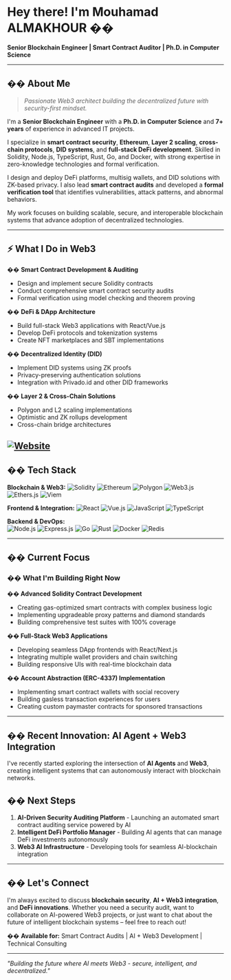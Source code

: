 # Hey there! I'm Mouhamad ALMAKHOUR ��

**Senior Blockchain Engineer | Smart Contract Auditor | Ph.D. in Computer Science**

---

## �� About Me

> *Passionate Web3 architect building the decentralized future with security-first mindset.*

I'm a **Senior Blockchain Engineer** with a **Ph.D. in Computer Science** and **7+ years** of experience in advanced IT projects.

I specialize in **smart contract security**, **Ethereum**, **Layer 2 scaling**, **cross-chain protocols**, **DID systems**, and **full-stack DeFi development**. Skilled in Solidity, Node.js, TypeScript, Rust, Go, and Docker, with strong expertise in zero-knowledge technologies and formal verification.

I design and deploy DeFi platforms, multisig wallets, and DID solutions with ZK-based privacy. I also lead **smart contract audits** and developed a **formal verification tool** that identifies vulnerabilities, attack patterns, and abnormal behaviors.

My work focuses on building scalable, secure, and interoperable blockchain systems that advance adoption of decentralized technologies.

---

## ⚡ What I Do in Web3

�� **Smart Contract Development & Auditing**
- Design and implement secure Solidity contracts
- Conduct comprehensive smart contract security audits
- Formal verification using model checking and theorem proving

��️ **DeFi & DApp Architecture**
- Build full-stack Web3 applications with React/Vue.js
- Develop DeFi protocols and tokenization systems
- Create NFT marketplaces and SBT implementations

�� **Decentralized Identity (DID)**
- Implement DID systems using ZK proofs
- Privacy-preserving authentication solutions
- Integration with Privado.id and other DID frameworks

�� **Layer 2 & Cross-Chain Solutions**
- Polygon and L2 scaling implementations
- Optimistic and ZK rollups development
- Cross-chain bridge architectures

[![Website](https://img.shields.io/badge/verifysolidity-FF5722?style=for-the-badge&logo=todoist&logoColor=white)](http://www.verifysolidity.com)
---

## ��️ Tech Stack

**Blockchain & Web3:**
![Solidity](https://img.shields.io/badge/Solidity-363636?style=flat&logo=solidity&logoColor=white)
![Ethereum](https://img.shields.io/badge/Ethereum-3C3C3D?style=flat&logo=ethereum&logoColor=white)
![Polygon](https://img.shields.io/badge/Polygon-8247E5?style=flat&logo=polygon&logoColor=white)
![Web3.js](https://img.shields.io/badge/Web3.js-F16822?style=flat&logo=web3.js&logoColor=white)
![Ethers.js](https://img.shields.io/badge/Ethers.js-2536EC?style=flat&logo=ethers&logoColor=white)
![Viem](https://img.shields.io/badge/Viem-AC7EF4?style=flat&logo=viem&logoColor=white)

**Frontend & Integration:**
![React](https://img.shields.io/badge/React-20232A?style=flat&logo=react&logoColor=61DAFB)
![Vue.js](https://img.shields.io/badge/Vue.js-35495E?style=flat&logo=vue.js&logoColor=4FC08D)
![JavaScript](https://img.shields.io/badge/JavaScript-F7DF1E?style=flat&logo=javascript&logoColor=black)
![TypeScript](https://img.shields.io/badge/TypeScript-007ACC?style=flat&logo=typescript&logoColor=white)

**Backend & DevOps:**  
![Node.js](https://img.shields.io/badge/Node.js-43853D?style=flat&logo=node.js&logoColor=white)
![Express.js](https://img.shields.io/badge/Express.js-404D59?style=flat&logo=express&logoColor=white)
![Go](https://img.shields.io/badge/Go-00ADD8?style=flat&logo=go&logoColor=white)
![Rust](https://img.shields.io/badge/Rust-000000?style=flat&logo=rust&logoColor=white)
![Docker](https://img.shields.io/badge/Docker-2496ED?style=flat&logo=docker&logoColor=white)
![Redis](https://img.shields.io/badge/Redis-DC382D?style=flat&logo=redis&logoColor=white)

---


## �� Current Focus

### �� **What I'm Building Right Now**

**��️ Advanced Solidity Contract Development**
- Creating gas-optimized smart contracts with complex business logic
- Implementing upgradeable proxy patterns and diamond standards
- Building comprehensive test suites with 100% coverage

**�� Full-Stack Web3 Applications**
- Developing seamless DApp frontends with React/Next.js
- Integrating multiple wallet providers and chain switching
- Building responsive UIs with real-time blockchain data

**�� Account Abstraction (ERC-4337) Implementation**
- Implementing smart contract wallets with social recovery
- Building gasless transaction experiences for users
- Creating custom paymaster contracts for sponsored transactions

---
## �� Recent Innovation: AI Agent + Web3 Integration
I've recently started exploring the intersection of **AI Agents** and **Web3**, creating intelligent systems that can autonomously interact with blockchain networks.

## �� Next Steps

1. **AI-Driven Security Auditing Platform** - Launching an automated smart contract auditing service powered by AI
2. **Intelligent DeFi Portfolio Manager** - Building AI agents that can manage DeFi investments autonomously
3. **Web3 AI Infrastructure** - Developing tools for seamless AI-blockchain integration

---

## �� Let's Connect

I'm always excited to discuss **blockchain security**, **AI + Web3 integration**, and **DeFi innovations**. Whether you need a security audit, want to collaborate on AI-powered Web3 projects, or just want to chat about the future of intelligent blockchain systems – feel free to reach out!

�� **Available for:** Smart Contract Audits | AI + Web3 Development | Technical Consulting

---

*"Building the future where AI meets Web3 - secure, intelligent, and decentralized."*

